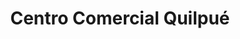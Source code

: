---
title: "Centro Comercial Quilpué"
url: /quilpue/centro-comercial-quilpue/
shop: centro comercial
---